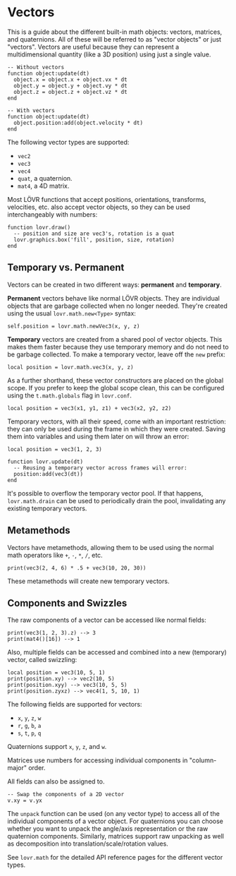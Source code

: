 Vectors
===

This is a guide about the different built-in math objects: vectors, matrices, and quaternions.  All
of these will be referred to as "vector objects" or just "vectors".  Vectors are useful because they
can represent a multidimensional quantity (like a 3D position) using just a single value.

```
-- Without vectors
function object:update(dt)
  object.x = object.x + object.vx * dt
  object.y = object.y + object.vy * dt
  object.z = object.z + object.vz * dt
end

-- With vectors
function object:update(dt)
  object.position:add(object.velocity * dt)
end
```

The following vector types are supported:

- `vec2`
- `vec3`
- `vec4`
- `quat`, a quaternion.
- `mat4`, a 4D matrix.

Most LÖVR functions that accept positions, orientations, transforms, velocities, etc. also accept
vector objects, so they can be used interchangeably with numbers:

```
function lovr.draw()
  -- position and size are vec3's, rotation is a quat
  lovr.graphics.box('fill', position, size, rotation)
end
```

Temporary vs. Permanent
---

Vectors can be created in two different ways: **permanent** and **temporary**.

**Permanent** vectors behave like normal LÖVR objects.  They are individual objects that are garbage
collected when no longer needed.  They're created using the usual `lovr.math.new<Type>` syntax:

```
self.position = lovr.math.newVec3(x, y, z)
```

**Temporary** vectors are created from a shared pool of vector objects.  This makes them faster
because they use temporary memory and do not need to be garbage collected.  To make a temporary
vector, leave off the `new` prefix:

```
local position = lovr.math.vec3(x, y, z)
```

As a further shorthand, these vector constructors are placed on the global scope.  If you prefer to
keep the global scope clean, this can be configured using the `t.math.globals` flag in `lovr.conf`.

```
local position = vec3(x1, y1, z1) + vec3(x2, y2, z2)
```

Temporary vectors, with all their speed, come with an important restriction: they can only be used
during the frame in which they were created.  Saving them into variables and using them later on
will throw an error:

```
local position = vec3(1, 2, 3)

function lovr.update(dt)
  -- Reusing a temporary vector across frames will error:
  position:add(vec3(dt))
end
```

It's possible to overflow the temporary vector pool.  If that happens, `lovr.math.drain` can be used
to periodically drain the pool, invalidating any existing temporary vectors.

Metamethods
---

Vectors have metamethods, allowing them to be used using the normal math operators like `+`, `-`,
`*`, `/`, etc.

```
print(vec3(2, 4, 6) * .5 + vec3(10, 20, 30))
```

These metamethods will create new temporary vectors.

Components and Swizzles
---

The raw components of a vector can be accessed like normal fields:

```
print(vec3(1, 2, 3).z) --> 3
print(mat4()[16]) --> 1
```

Also, multiple fields can be accessed and combined into a new (temporary) vector, called swizzling:

```
local position = vec3(10, 5, 1)
print(position.xy) --> vec2(10, 5)
print(position.xyy) --> vec3(10, 5, 5)
print(position.zyxz) --> vec4(1, 5, 10, 1)
```

The following fields are supported for vectors:

- `x`, `y`, `z`, `w`
- `r`, `g`, `b`, `a`
- `s`, `t`, `p`, `q`

Quaternions support `x`, `y`, `z`, and `w`.

Matrices use numbers for accessing individual components in "column-major" order.

All fields can also be assigned to.

```
-- Swap the components of a 2D vector
v.xy = v.yx
```

The `unpack` function can be used (on any vector type) to access all of the individual components of
a vector object.  For quaternions you can choose whether you want to unpack the angle/axis
representation or the raw quaternion components.  Similarly, matrices support raw unpacking as well
as decomposition into translation/scale/rotation values.

See `lovr.math` for the detailed API reference pages for the different vector types.
